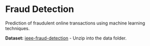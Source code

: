 # Fraud Detection

Prediction of fraudulent online transactions using machine learning techniques.

**Dataset:** [ieee-fraud-detection](https://www.kaggle.com/c/ieee-fraud-detection/data) - Unzip into the data folder.
